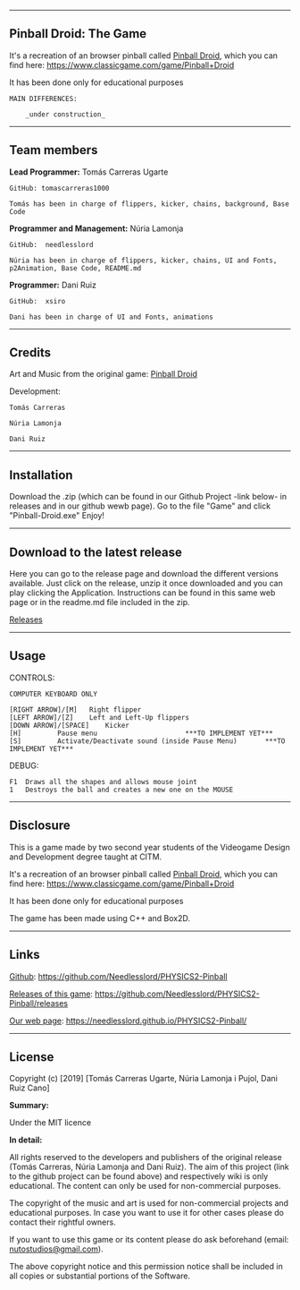 ***




## Pinball Droid: The Game

It's a recreation of an browser pinball called [Pinball Droid](https://www.classicgame.com/game/Pinball+Droid), which you can find here: https://www.classicgame.com/game/Pinball+Droid


It has been done only for educational purposes

	MAIN DIFFERENCES:

		_under construction_




***



## Team members


**Lead Programmer:** Tomás Carreras Ugarte

	GitHub: tomascarreras1000

	Tomás has been in charge of flippers, kicker, chains, background, Base Code


**Programmer and Management:** Núria Lamonja

	GitHub:	 needlesslord

	Núria has been in charge of flippers, kicker, chains, UI and Fonts, p2Animation, Base Code, README.md


**Programmer:** Dani Ruiz

	GitHub:	 xsiro

	Dani has been in charge of UI and Fonts, animations



***




## Credits

Art and Music from the original game: [Pinball Droid](https://www.classicgame.com/game/Pinball+Droid)

Development: 

	Tomás Carreras

	Núria Lamonja

	Dani Ruiz



***




## Installation

Download the .zip (which can be found in our Github Project -link below- in releases and in our github wewb page).
Go to the file "Game" and click "Pinball-Droid.exe"
Enjoy!



***




## Download to the latest release

Here you can go to the release page and download the different versions available. Just click on the release, unzip it once downloaded and you can play clicking the Application.
Instructions can be found in this same web page or in the readme.md file included in the zip.


[Releases](https://github.com/Needlesslord/PHYSICS2-Pinball/releases)




***




## Usage

CONTROLS:

	COMPUTER KEYBOARD ONLY

	[RIGHT ARROW]/[M]	Right flipper
	[LEFT ARROW]/[Z] 	Left and Left-Up flippers
	[DOWN ARROW]/[SPACE]	Kicker
	[H]			Pause menu						***TO IMPLEMENT YET***
	[S]			Activate/Deactivate sound (inside Pause Menu)		***TO IMPLEMENT YET***
	


DEBUG:

	F1 	Draws all the shapes and allows mouse joint
	1	Destroys the ball and creates a new one on the MOUSE




***




## Disclosure

This is a game made by two second year students of the Videogame Design and Development degree taught at CITM.


It's a recreation of an browser pinball called [Pinball Droid](https://www.classicgame.com/game/Pinball+Droid), which you can find here: https://www.classicgame.com/game/Pinball+Droid


It has been done only for educational purposes


The game has been made using C++ and Box2D. 




***




## Links

[Github](https://github.com/Needlesslord/PHYSICS2-Pinball): https://github.com/Needlesslord/PHYSICS2-Pinball

[Releases of this game](https://github.com/Needlesslord/PHYSICS2-Pinball/releases): https://github.com/Needlesslord/PHYSICS2-Pinball/releases

[Our web page](https://needlesslord.github.io/PHYSICS2-Pinball/): https://needlesslord.github.io/PHYSICS2-Pinball/




***




## License

Copyright (c) [2019] [Tomás Carreras Ugarte, Núria Lamonja i Pujol, Dani Ruiz Cano]

**Summary:** 

Under the MIT licence

**In detail:**

All rights reserved to the developers and publishers of the original release (Tomás Carreras, Núria Lamonja and Dani Ruiz). 
The aim of this project (link to the github project can be found above) and respectively wiki is only educational. 
The content can only be used for non-commercial purposes. 

The copyright of the music and art is used for non-commercial projects and educational purposes.
In case you want to use it for other cases please do contact their rightful owners.

If you want to use this game or its content please do ask beforehand (email: nutostudios@gmail.com).

The above copyright notice and this permission notice shall be included in all
copies or substantial portions of the Software.


